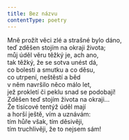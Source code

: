 ```yaml
---
title: Bez názvu
contentType: poetry
---
```


Mně prožít věci zlé a strašné bylo dáno,  
teď zděšen stojím na okraji života;  
můj úděl věru těžký je, ach ano,  
tak těžký, že se sotva unést dá,  
co bolesti a smutku a co děsu,  
co utrpení, neštěstí a běd  
v něm navršilo něco málo let,  
jež prokletí či peklu snad se podobají!  
Zděšen teď stojím života na okraji…  
Že tisícové tentýž úděl mají  
a horší ještě, vím a uznávám:  
tím hůře však, tím děsivěji,  
tím truchlivěji, že to nejsem sám!
